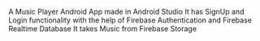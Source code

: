 A Music Player Android App made in Android Studio 
It has SignUp and Login functionality with the help of Firebase Authentication and Firebase Realtime Database
It takes Music from Firebase Storage
